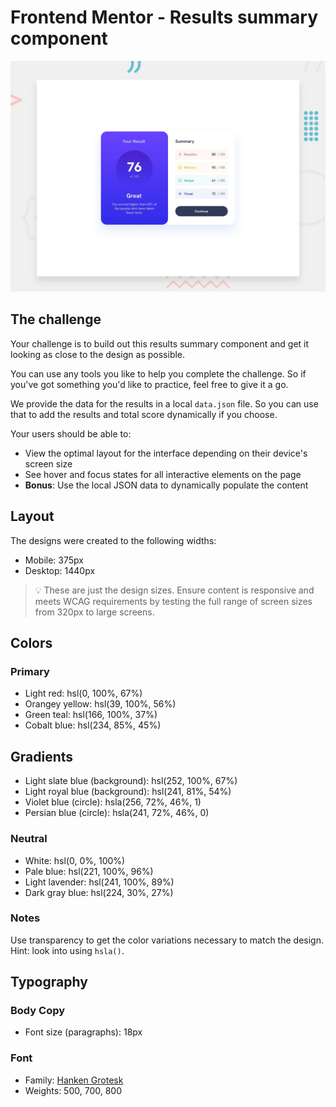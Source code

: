 # Frontend Mentor - Results summary component

![Design preview for the Results summary component coding challenge](./design/desktop-preview.jpg)

## The challenge

Your challenge is to build out this results summary component and get it looking as close to the design as possible.  

You can use any tools you like to help you complete the challenge. So if you've got something you'd like to practice, feel free to give it a go.  

We provide the data for the results in a local `data.json` file. So you can use that to add the results and total score dynamically if you choose.  

Your users should be able to:  

- View the optimal layout for the interface depending on their device's screen size  
- See hover and focus states for all interactive elements on the page  
- **Bonus**: Use the local JSON data to dynamically populate the content  

## Layout

The designs were created to the following widths:  

- Mobile: 375px  
- Desktop: 1440px  

> 💡 These are just the design sizes. Ensure content is responsive and meets WCAG requirements by testing the full range of screen sizes from 320px to large screens.

## Colors

### Primary

- Light red: hsl(0, 100%, 67%)  
- Orangey yellow: hsl(39, 100%, 56%)  
- Green teal: hsl(166, 100%, 37%)  
- Cobalt blue: hsl(234, 85%, 45%)  

## Gradients

- Light slate blue (background): hsl(252, 100%, 67%)  
- Light royal blue (background): hsl(241, 81%, 54%)  
- Violet blue (circle): hsla(256, 72%, 46%, 1)  
- Persian blue (circle): hsla(241, 72%, 46%, 0)  

### Neutral

- White: hsl(0, 0%, 100%)  
- Pale blue: hsl(221, 100%, 96%)  
- Light lavender: hsl(241, 100%, 89%)  
- Dark gray blue: hsl(224, 30%, 27%)  

### Notes

Use transparency to get the color variations necessary to match the design. Hint: look into using `hsla()`.  

## Typography

### Body Copy

- Font size (paragraphs): 18px  

### Font

- Family: [Hanken Grotesk](https://fonts.google.com/specimen/Hanken+Grotesk)  
- Weights: 500, 700, 800  
